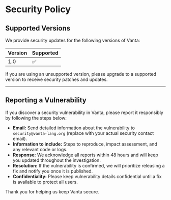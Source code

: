 # Security Policy

## Supported Versions

We provide security updates for the following versions of Vanta:

| Version | Supported          |
| ------- | ------------------ |
| 1.0  | :white_check_mark: |


If you are using an unsupported version, please upgrade to a supported version to receive security patches and updates.

---

## Reporting a Vulnerability

If you discover a security vulnerability in Vanta, please report it responsibly by following the steps below:

- **Email:** Send detailed information about the vulnerability to `security@vanta-lang.org` (replace with your actual security contact email).
- **Information to include:** Steps to reproduce, impact assessment, and any relevant code or logs.
- **Response:** We acknowledge all reports within 48 hours and will keep you updated throughout the investigation.
- **Resolution:** If the vulnerability is confirmed, we will prioritize releasing a fix and notify you once it is published.
- **Confidentiality:** Please keep vulnerability details confidential until a fix is available to protect all users.

Thank you for helping us keep Vanta secure.
